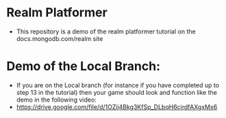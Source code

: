 # Realm Platformer 
- This repository is a demo of the realm platformer tutorial on the docs.mongodb.com/realm site

# Demo of the Local Branch:
- If you are on the Local branch (for instance if you have completed up to step 13 in the tutorial) then your game should look and function like the demo in the following video:
- https://drive.google.com/file/d/1OZij4Bkg3KfSp_DLbqH6cjrdfAXgxMx6